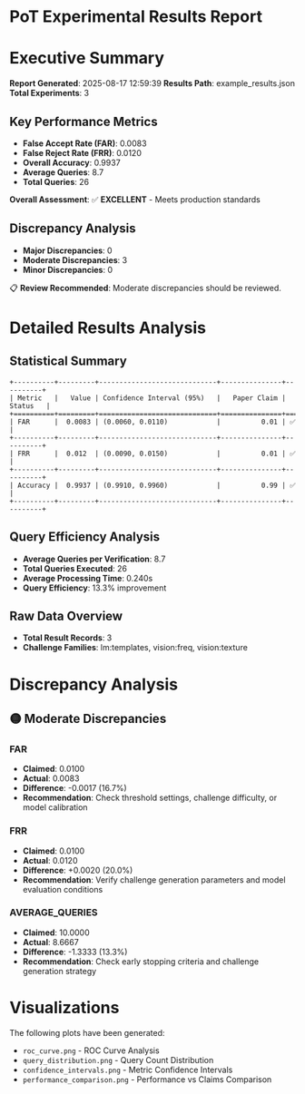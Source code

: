 # PoT Experimental Results Report

# Executive Summary

**Report Generated**: 2025-08-17 12:59:39
**Results Path**: example_results.json
**Total Experiments**: 3

## Key Performance Metrics

- **False Accept Rate (FAR)**: 0.0083
- **False Reject Rate (FRR)**: 0.0120
- **Overall Accuracy**: 0.9937
- **Average Queries**: 8.7
- **Total Queries**: 26

**Overall Assessment**: ✅ **EXCELLENT** - Meets production standards

## Discrepancy Analysis

- **Major Discrepancies**: 0
- **Moderate Discrepancies**: 3
- **Minor Discrepancies**: 0

📋 **Review Recommended**: Moderate discrepancies should be reviewed.

# Detailed Results Analysis

## Statistical Summary

```
+----------+---------+-----------------------------+---------------+----------+
| Metric   |   Value | Confidence Interval (95%)   |   Paper Claim | Status   |
+==========+=========+=============================+===============+==========+
| FAR      |  0.0083 | (0.0060, 0.0110)            |          0.01 | ✅       |
+----------+---------+-----------------------------+---------------+----------+
| FRR      |  0.012  | (0.0090, 0.0150)            |          0.01 | ✅       |
+----------+---------+-----------------------------+---------------+----------+
| Accuracy |  0.9937 | (0.9910, 0.9960)            |          0.99 | ✅       |
+----------+---------+-----------------------------+---------------+----------+
```

## Query Efficiency Analysis

- **Average Queries per Verification**: 8.7
- **Total Queries Executed**: 26
- **Average Processing Time**: 0.240s
- **Query Efficiency**: 13.3% improvement

## Raw Data Overview

- **Total Result Records**: 3
- **Challenge Families**: lm:templates, vision:freq, vision:texture

# Discrepancy Analysis

## 🟡 Moderate Discrepancies

### FAR
- **Claimed**: 0.0100
- **Actual**: 0.0083
- **Difference**: -0.0017 (16.7%)
- **Recommendation**: Check threshold settings, challenge difficulty, or model calibration

### FRR
- **Claimed**: 0.0100
- **Actual**: 0.0120
- **Difference**: +0.0020 (20.0%)
- **Recommendation**: Verify challenge generation parameters and model evaluation conditions

### AVERAGE_QUERIES
- **Claimed**: 10.0000
- **Actual**: 8.6667
- **Difference**: -1.3333 (13.3%)
- **Recommendation**: Check early stopping criteria and challenge generation strategy

# Visualizations

The following plots have been generated:

- `roc_curve.png` - ROC Curve Analysis
- `query_distribution.png` - Query Count Distribution
- `confidence_intervals.png` - Metric Confidence Intervals
- `performance_comparison.png` - Performance vs Claims Comparison
